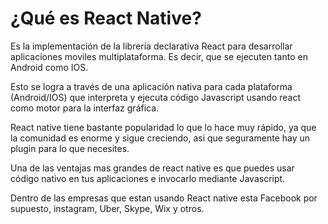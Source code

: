 # ¿Qué es React Native?

Es la implementación de la librería declarativa React para desarrollar aplicaciones moviles multiplataforma. Es decir, que se ejecuten tanto en Android como IOS.

Esto se logra a través de una aplicación nativa para cada plataforma (Android/IOS) que interpreta y ejecuta código Javascript usando react como motor para la interfaz gráfica.

React native tiene bastante popularidad lo que lo hace muy rápido, ya que la comunidad es enorme y sigue creciendo, asi que seguramente hay un plugin para lo que necesites.

Una de las ventajas mas grandes de react native es que puedes usar código nativo en tus aplicaciones e invocarlo mediante Javascript.

Dentro de las empresas que estan usando React native esta Facebook por supuesto, instagram, Uber, Skype, Wix y otros.